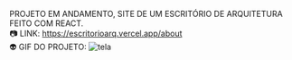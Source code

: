 PROJETO EM ANDAMENTO, SITE DE UM ESCRITÓRIO DE ARQUITETURA FEITO COM REACT.
<br>
:camera: LINK: https://escritorioarq.vercel.app/about
<br>
:alien: GIF DO PROJETO:
![tela](https://github.com/user-attachments/assets/fcba823f-aab5-4e4a-84ea-30558a7bca1f)
